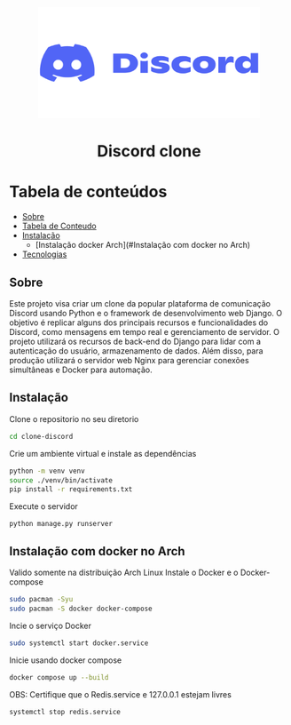 <div align="center"><img width=400 height=200 src="./static/images/Discord-logo.png"></div>

<h1 align="center">Discord clone</h1>


Tabela de conteúdos
=================
<!--ts-->
   * [Sobre](#Sobre)
   * [Tabela de Conteudo](#tabela-de-conteudo)
   * [Instalação](#instalacao)
      * [Instalação docker Arch](#Instalação com docker no Arch)
   * [Tecnologias](#tecnologias)
<!--te-->


## Sobre
Este projeto visa criar um clone da popular plataforma de comunicação Discord usando Python e o framework de desenvolvimento web Django. O objetivo é replicar alguns dos principais recursos e funcionalidades do Discord, como mensagens em tempo real e gerenciamento de servidor. O projeto utilizará os recursos de back-end do Django para lidar com a autenticação do usuário, armazenamento de dados. Além disso, para produção utilizará o servidor web Nginx para gerenciar conexões simultâneas e Docker para automação.
## Instalação
Clone o repositorio no seu diretorio
```sh
cd clone-discord
```
Crie um ambiente virtual e instale as dependências
```sh
python -m venv venv
source ./venv/bin/activate
pip install -r requirements.txt
```
Execute o servidor
```
python manage.py runserver
```
## Instalação com docker no Arch
Valido somente na distribuição Arch Linux
Instale o Docker e o Docker-compose
```sh
sudo pacman -Syu
sudo pacman -S docker docker-compose
```
Incie o serviço Docker
```sh
sudo systemctl start docker.service
```

Inicie usando docker compose
```sh
docker compose up --build
```
OBS: Certifique que o Redis.service e 127.0.0.1 estejam livres
```sh
systemctl stop redis.service
```
